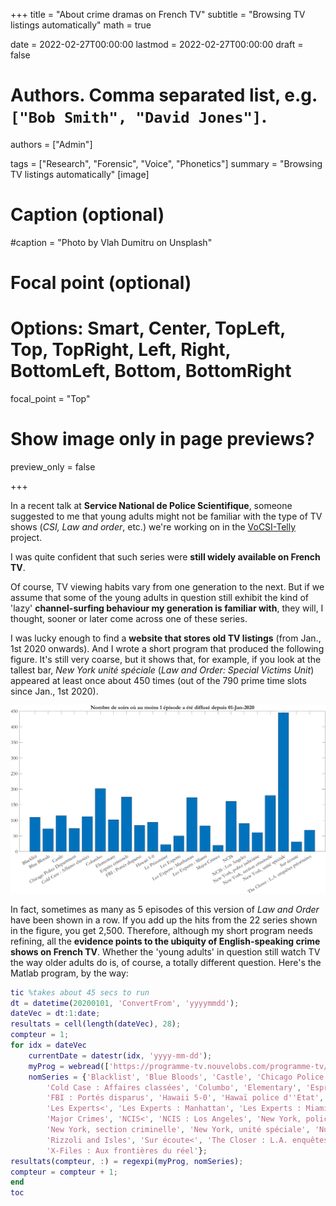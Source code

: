 +++
title = "About crime dramas on French TV"
subtitle = "Browsing TV listings automatically"
math = true

date = 2022-02-27T00:00:00
lastmod = 2022-02-27T00:00:00
draft = false


# Authors. Comma separated list, e.g. `["Bob Smith", "David Jones"]`.
authors = ["Admin"]

tags = ["Research", "Forensic", "Voice", "Phonetics"]
summary = "Browsing TV listings automatically"
[image]
  # Caption (optional)
  #caption = "Photo by Vlah Dumitru on Unsplash"

  # Focal point (optional)
  # Options: Smart, Center, TopLeft, Top, TopRight, Left, Right, BottomLeft, Bottom, BottomRight
  focal_point = "Top"

  # Show image only in page previews?
  preview_only = false

+++

In a recent talk at __Service National de Police Scientifique__, someone suggested to me that young adults might not be familiar with the type of TV shows (*CSI, Law and order*, etc.) we're working on in the [VoCSI-Telly](/project/vocsitelly) project. 

I was quite confident that such series were __still widely available on French TV__. 

Of course, TV viewing habits vary from one generation to the next. But if we assume that some of the young adults in question still exhibit the kind of 'lazy' __channel-surfing behaviour my generation is familiar with__, they will, I thought, sooner or later come across one of these series.

I was lucky enough to find a __website that stores old TV listings__ (from Jan., 1st 2020 onwards). And I wrote a short program that produced the following figure. It's still very coarse, but it shows that, for example, if you look at the tallest bar, *New York unité spéciale* (*Law and Order: Special Victims Unit*) appeared at least once about 450 times (out of the 790 prime time slots since Jan., 1st 2020). 

![tv program](diffusionTV.png)

In fact, sometimes as many as 5 episodes of this version of *Law and Order* have been shown in a row. If you add up the hits from the 22 series shown in the figure, you get 2,500. Therefore, although my short program needs refining, all the __evidence points to the ubiquity of English-speaking crime shows on French TV__. Whether the 'young adults' in question still watch TV the way older adults do is, of course, a totally different question. Here's the Matlab program, by the way:

```matlab
tic %takes about 45 secs to run
dt = datetime(20200101, 'ConvertFrom', 'yyyymmdd');
dateVec = dt:1:date;
resultats = cell(length(dateVec), 28);
compteur = 1;
for idx = dateVec
    currentDate = datestr(idx, 'yyyy-mm-dd');
    myProg = webread(['https://programme-tv.nouvelobs.com/programme-tv/' currentDate '/']);
    nomSeries = {'Blacklist', 'Blue Bloods', 'Castle', 'Chicago Police Department',...
        'Cold Case : Affaires classées', 'Columbo', 'Elementary', 'Esprits criminels',...
        'FBI : Portés disparus', 'Hawaii 5-0', 'Hawaï police d''Etat', 'Le Prisonnier<',...
        'Les Experts<', 'Les Experts : Manhattan', 'Les Experts : Miami', 'Lie to Me',...
        'Major Crimes', 'NCIS<', 'NCIS : Los Angeles', 'New York, police judiciaire',...
        'New York, section criminelle', 'New York, unité spéciale', 'Numb3rs', 'Person of Interest',...
        'Rizzoli and Isles', 'Sur écoute<', 'The Closer : L.A. enquêtes prioritaires',...
        'X-Files : Aux frontières du réel'};
resultats(compteur, :) = regexpi(myProg, nomSeries);
compteur = compteur + 1;
end
toc
```




